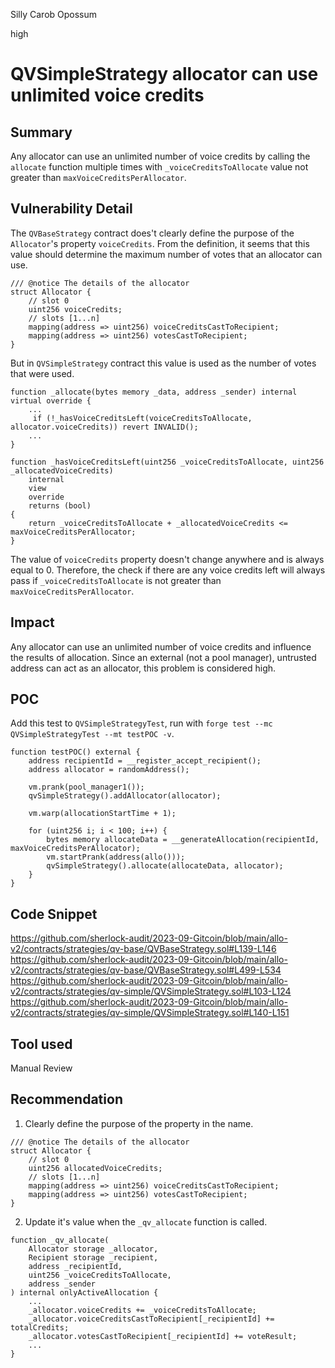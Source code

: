 Silly Carob Opossum

high

# QVSimpleStrategy allocator can use unlimited voice credits
## Summary
Any allocator can use an unlimited number of voice credits by calling the `allocate` function multiple times with `_voiceCreditsToAllocate` value not greater than `maxVoiceCreditsPerAllocator`.

## Vulnerability Detail

The `QVBaseStrategy` contract does't clearly define the purpose of the `Allocator`'s property `voiceCredits`. From the definition, it seems that this value should determine the maximum number of votes that an allocator can use.

```solidity
/// @notice The details of the allocator
struct Allocator {
    // slot 0
    uint256 voiceCredits;
    // slots [1...n]
    mapping(address => uint256) voiceCreditsCastToRecipient;
    mapping(address => uint256) votesCastToRecipient;
}
```

But in `QVSimpleStrategy` contract this value is used as the number of votes that were used.

```solidity
function _allocate(bytes memory _data, address _sender) internal virtual override {
    ...
     if (!_hasVoiceCreditsLeft(voiceCreditsToAllocate, allocator.voiceCredits)) revert INVALID();
    ...
}

function _hasVoiceCreditsLeft(uint256 _voiceCreditsToAllocate, uint256 _allocatedVoiceCredits)
    internal
    view
    override
    returns (bool)
{
    return _voiceCreditsToAllocate + _allocatedVoiceCredits <= maxVoiceCreditsPerAllocator;
}
```

The value of `voiceCredits` property doesn't change anywhere and is always equal to 0. Therefore, the check if there are any voice credits left will always pass if `_voiceCreditsToAllocate` is not greater than `maxVoiceCreditsPerAllocator`.

## Impact

Any allocator can use an unlimited number of voice credits and influence the results of allocation. Since an external (not a pool manager), untrusted address can act as an allocator, this problem is considered high.

## POC

Add this test to `QVSimpleStrategyTest`, run with `forge test --mc QVSimpleStrategyTest --mt testPOC -v`.

```solidity
function testPOC() external {
    address recipientId = __register_accept_recipient();
    address allocator = randomAddress();

    vm.prank(pool_manager1());
    qvSimpleStrategy().addAllocator(allocator);

    vm.warp(allocationStartTime + 1);

    for (uint256 i; i < 100; i++) {
        bytes memory allocateData = __generateAllocation(recipientId, maxVoiceCreditsPerAllocator);
        vm.startPrank(address(allo()));
        qvSimpleStrategy().allocate(allocateData, allocator);
    }
}
```

## Code Snippet

https://github.com/sherlock-audit/2023-09-Gitcoin/blob/main/allo-v2/contracts/strategies/qv-base/QVBaseStrategy.sol#L139-L146
https://github.com/sherlock-audit/2023-09-Gitcoin/blob/main/allo-v2/contracts/strategies/qv-base/QVBaseStrategy.sol#L499-L534
https://github.com/sherlock-audit/2023-09-Gitcoin/blob/main/allo-v2/contracts/strategies/qv-simple/QVSimpleStrategy.sol#L103-L124
https://github.com/sherlock-audit/2023-09-Gitcoin/blob/main/allo-v2/contracts/strategies/qv-simple/QVSimpleStrategy.sol#L140-L151

## Tool used

Manual Review

## Recommendation

1. Clearly define the purpose of the property in the name.
```solidity
/// @notice The details of the allocator
struct Allocator {
    // slot 0
    uint256 allocatedVoiceCredits;
    // slots [1...n]
    mapping(address => uint256) voiceCreditsCastToRecipient;
    mapping(address => uint256) votesCastToRecipient;
}
```
2. Update it's value when the `_qv_allocate` function is called.
```solidity
function _qv_allocate(
    Allocator storage _allocator,
    Recipient storage _recipient,
    address _recipientId,
    uint256 _voiceCreditsToAllocate,
    address _sender
) internal onlyActiveAllocation {
    ...
    _allocator.voiceCredits += _voiceCreditsToAllocate;
    _allocator.voiceCreditsCastToRecipient[_recipientId] += totalCredits;
    _allocator.votesCastToRecipient[_recipientId] += voteResult;
    ...
}
```